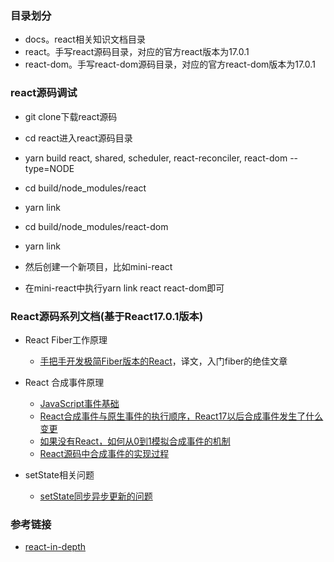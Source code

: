 ### 目录划分
- docs。react相关知识文档目录
- react。手写react源码目录，对应的官方react版本为17.0.1
- react-dom。手写react-dom源码目录，对应的官方react-dom版本为17.0.1

### react源码调试
- git clone下载react源码
- cd react进入react源码目录
- yarn build react, shared, scheduler, react-reconciler, react-dom --type=NODE
- cd build/node_modules/react
- yarn link
- cd build/node_modules/react-dom
- yarn link

- 然后创建一个新项目，比如mini-react
- 在mini-react中执行yarn link react react-dom即可

### React源码系列文档(基于React17.0.1版本)
- React Fiber工作原理
    + [手把手开发极简Fiber版本的React](https://github.com/lizuncong/mini-react/blob/master/docs/build_your_own_react.md)，译文，入门fiber的绝佳文章

- React 合成事件原理
    + [JavaScript事件基础](https://github.com/lizuncong/mini-react/blob/master/docs/JavaScript%E4%BA%8B%E4%BB%B6%E5%9F%BA%E7%A1%80.md)
    + [React合成事件与原生事件的执行顺序，React17以后合成事件发生了什么变更](https://github.com/lizuncong/mini-react/blob/master/docs/react%E5%90%88%E6%88%90%E4%BA%8B%E4%BB%B6.md)
    + [如果没有React，如何从0到1模拟合成事件的机制]()
    + [React源码中合成事件的实现过程]()
- setState相关问题
    + [setState同步异步更新的问题](https://github.com/lizuncong/mini-react/blob/master/docs/setState%E5%90%8C%E6%AD%A5%E5%BC%82%E6%AD%A5%E6%9B%B4%E6%96%B0%E7%9A%84%E9%97%AE%E9%A2%98.md)



### 参考链接
- [react-in-depth](https://medium.com/react-in-depth)